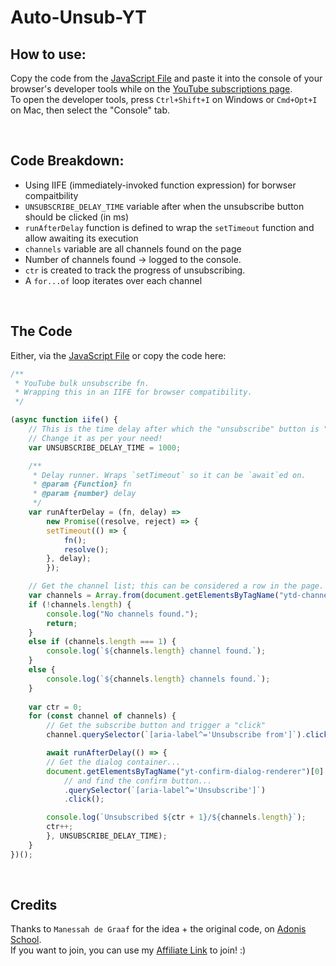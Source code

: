 # Auto-Unsub-YT

## How to use:

Copy the code from the [JavaScript File](./script.js) and paste it into the console of your browser's developer tools while on the [YouTube subscriptions page](https://www.youtube.com/feed/channels).
<br>
To open the developer tools, press `Ctrl+Shift+I` on Windows or `Cmd+Opt+I` on Mac, then select the "Console" tab.

<br>

## Code Breakdown:

* Using IIFE (immediately-invoked function expression) for borwser compaitbility
* `UNSUBSCRIBE_DELAY_TIME` variable after when the unsubscribe button should be clicked (in ms)
* `runAfterDelay` function is defined to wrap the `setTimeout` function and allow awaiting its execution
* `channels` variable are all channels found on the page
* Number of channels found → logged to the console.
* `ctr` is created to track the progress of unsubscribing.
* A `for...of` loop iterates over each channel

<br>

## The Code

Either, via the [JavaScript File](./script.js) or copy the code here: 

```js
/**
 * YouTube bulk unsubscribe fn.
 * Wrapping this in an IIFE for browser compatibility.
 */

(async function iife() {
    // This is the time delay after which the "unsubscribe" button is "clicked"; 
    // Change it as per your need!
    var UNSUBSCRIBE_DELAY_TIME = 1000;

    /**
     * Delay runner. Wraps `setTimeout` so it can be `await`ed on.
     * @param {Function} fn
     * @param {number} delay
     */
    var runAfterDelay = (fn, delay) =>
        new Promise((resolve, reject) => {
        setTimeout(() => {
            fn();
            resolve();
        }, delay);
        });

    // Get the channel list; this can be considered a row in the page.
    var channels = Array.from(document.getElementsByTagName("ytd-channel-renderer"));
    if (!channels.length) {
        console.log("No channels found.");
        return;
    }
    else if (channels.length === 1) {
        console.log(`${channels.length} channel found.`);
    }
    else {
        console.log(`${channels.length} channels found.`);
    }
    
    var ctr = 0;
    for (const channel of channels) {
        // Get the subscribe button and trigger a "click"
        channel.querySelector(`[aria-label^='Unsubscribe from']`).click();

        await runAfterDelay(() => {
        // Get the dialog container...
        document.getElementsByTagName("yt-confirm-dialog-renderer")[0]
            // and find the confirm button...
            .querySelector(`[aria-label^='Unsubscribe']`)
            .click();

        console.log(`Unsubscribed ${ctr + 1}/${channels.length}`);
        ctr++;
        }, UNSUBSCRIBE_DELAY_TIME);
    }
})();
```

<br>

## Credits

Thanks to `Manessah de Graaf` for the idea + the original code, on [Adonis School](https://www.skool.com/adonis). <br>
If you want to join, you can use my [Affiliate Link](https://samuelweghofer--hamza.thrivecart.com/adonis-school-membership-copy-5/) to join! :) 